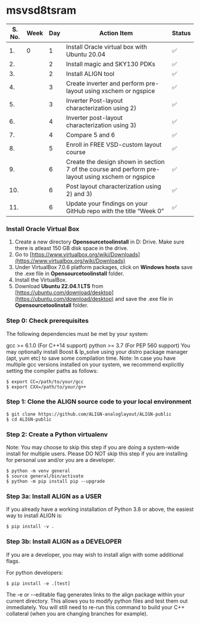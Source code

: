 # msvsd8tsram
| S. No.    | Week|Day|Action Item|Status| 
|----------|-----|--------|-------|-----------------------|
|1.|0|1|Install Oracle virtual box with Ubuntu 20.04|✅|
|2.||2|Install magic and SKY130 PDKs|✅|
|3.||2|Install ALIGN tool|✅|
|4.||3|Create inverter and perform pre-layout using xschem or ngspice|✅|
|5.||3|Inverter Post-layout characterization using 2)|✅|
|6.||4|Inverter post-layout characterization using 3) |✅|
|7.||4|Compare 5 and 6 |✅|
|8.||5|Enroll in FREE VSD-custom layout course |✅|
|9.||6|Create the design shown in section 7 of the course and perform pre-layout using xschem or ngspice|✅|
|10.||6|Post layout characterization using 2) and 3)|✅|
|11.||6|Update your findings on your GitHub repo with the title “Week 0”|✅|


### Install Oracle Virtual Box

1. Create a new directory **Opensourcetoolinstall** in D: Drive. Make sure there is atleast 150 GB disk space in the drive.
2. Go to [https://www.virtualbox.org/wiki/Downloads](https://www.virtualbox.org/wiki/Downloads)
3. Under VirtualBox 7.0.6 platform packages, click on **Windows hosts** save the .exe file in **Opensourcetoolinstall** folder.
4. Install the VirtualBox.
5. Download **Ubuntu 22.04.1 LTS** from [https://ubuntu.com/download/desktop](https://ubuntu.com/download/desktop) and save the .exe file in **Opensourcetoolinstall** folder.


### Step 0: Check prerequisites
The following dependencies must be met by your system:

gcc >= 6.1.0 (For C++14 support)
python >= 3.7 (For PEP 560 support) You may optionally install Boost & lp_solve using your distro package manager (apt, yum etc) to save some compilation time.
Note: In case you have multiple gcc versions installed on your system, we recommend explicitly setting the compiler paths as follows:
```
$ export CC=/path/to/your/gcc
$ export CXX=/path/to/your/g++
```

### Step 1: Clone the ALIGN source code to your local environment
```
$ git clone https://github.com/ALIGN-analoglayout/ALIGN-public
$ cd ALIGN-public
```

### Step 2: Create a Python virtualenv

Note: You may choose to skip this step if you are doing a system-wide install for multiple users. Please DO NOT skip this step if you are installing for personal use and/or you are a developer.

```
$ python -m venv general
$ source general/bin/activate
$ python -m pip install pip --upgrade
```
### Step 3a: Install ALIGN as a USER
If you already have a working installation of Python 3.8 or above, the easiest way to install ALIGN is:
```
$ pip install -v .
```

### Step 3b: Install ALIGN as a DEVELOPER
If you are a developer, you may wish to install align with some additional flags.

For python developers:

```
$ pip install -e .[test]
```

The -e or --editable flag generates links to the align package within your current directory. This allows you to modify python files and test them out immediately. You will still need to re-run this command to build your C++ collateral (when you are changing branches for example).
